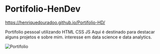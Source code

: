 # Portifolio-HenDev


https://henriquedouradoo.github.io/Portifolio-HD/

Portifolio pessoal utilizando HTML CSS JS 
Aqui é destinado para destacar alguns projetos e sobre mim.
interesse em data science e data analytics.

![Portifolio](https://github.com/henriquedouradoo/Portifolio-HD/assets/125815196/55b50455-21b1-48ab-858f-48a800bb1174)
